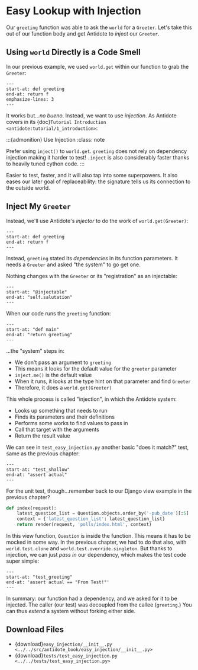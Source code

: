 # Easy Lookup with Injection

Our `greeting` function was able to ask the `world` for a `Greeter`.
Let's take this out of our function body and get Antidote to *inject* our `Greeter`.

## Using `world` Directly is a Code Smell

In our previous example, we used `world.get` within our function to grab the `Greeter`:

```{literalinclude} ../../src/antidote_book/manual_lookup/__init__.py
---
start-at: def greeting
end-at: return f
emphasize-lines: 3
---
```

It works but...*no bueno*.
Instead, we want to use *injection*.
As Antidote covers in its {doc}`Tutorial Introduction <antidote:tutorial/1_introduction>`:

:::{admonition} Use Injection
:class: note

Prefer using `inject()` to `world.get`. 
`greeting` does not rely on dependency injection making it harder to test! 
`.inject` is also considerably faster thanks to heavily tuned cython code.
:::

Easier to test, faster, and it will also tap into some superpowers.
It also eases our later goal of replaceability: the signature tells us its connection to the outside world.

## Inject My `Greeter`

Instead, we'll use Antidote's *injector* to do the work of `world.get(Greeter)`:

```{literalinclude} ../../src/antidote_book/easy_injection/__init__.py
---
start-at: def greeting
end-at: return f
---
```

Instead, `greeting` stated its *dependencies* in its function parameters.
It needs a `Greeter` and asked "the system" to go get one.

Nothing changes with the `Greeter` or its "registration" as an injectable:

```{literalinclude} ../../src/antidote_book/easy_injection/__init__.py
---
start-at: "@injectable"
end-at: "self.salutation"
---
```

When our code runs the `greeting` function:

```{literalinclude} ../../src/antidote_book/easy_injection/__init__.py
---
start-at: "def main"
end-at: "return greeting"
---
```

...the "system" steps in:

- We don't pass an argument to `greeting`
- This means it looks for the default value for the `greeter` parameter
- `inject.me()` is the default value
- When it runs, it looks at the type hint on that parameter and find `Greeter`
- Therefore, it does a `world.get(Greeter)`

This whole process is called "injection", in which the Antidote system:

- Looks up something that needs to run
- Finds its parameters and their definitions
- Performs some works to find values to pass in
- Call that target with the arguments
- Return the result value

We can see in `test_easy_injection.py` another basic "does it match?" test, same as the previous chapter:

```{literalinclude} ../../tests/test_easy_injection.py
---
start-at: "test_shallow"
end-at: "assert actual"
---
```

For the unit test, though...remember back to our Django view example in the previous chapter?

```python
def index(request):
    latest_question_list = Question.objects.order_by('-pub_date')[:5]
    context = {'latest_question_list': latest_question_list}
    return render(request, 'polls/index.html', context)
```

In this view function, `Question` is inside the function.
This means it has to be mocked in some way.
In the previous chapter, we had to do that also, with `world.test.clone` and `world.test.override.singleton`.
But thanks to injection, we can just *pass in* our dependency, which makes the test code super simple:

```{literalinclude} ../../tests/test_easy_injection.py
---
start-at: "test_greeting"
end-at: 'assert actual == "From Test!"'
---
```

In summary: our function had a dependency, and we asked for it to be injected.
The caller (our test) was decoupled from the callee (`greeting`.)
You can thus *extend* a system without forking either side.

## Download Files

- {download}`easy_injection/__init__.py <../../src/antidote_book/easy_injection/__init__.py>`
- {download}`tests/test_easy_injection.py <../../tests/test_easy_injection.py>`
